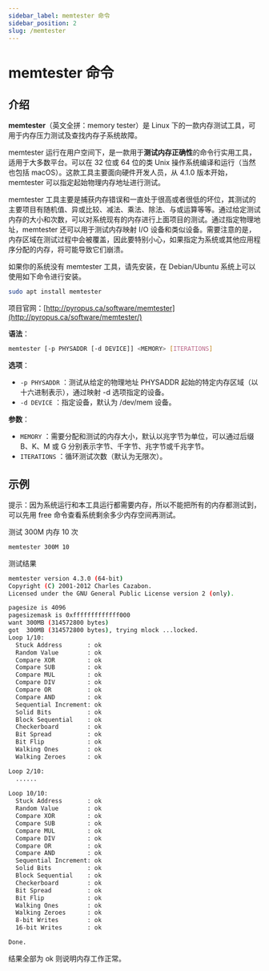```yaml
---
sidebar_label: memtester 命令
sidebar_position: 2
slug: /memtester
---
```


# memtester 命令



## 介绍

**memtester**（英文全拼：memory tester）是 Linux 下的一款内存测试工具，可用于内存压力测试及查找内存子系统故障。

memtester 运行在用户空间下，是一款用于**测试内存正确性**的命令行实用工具，适用于大多数平台。可以在 32 位或 64 位的类 Unix 操作系统编译和运行（当然也包括 macOS）。这款工具主要面向硬件开发人员，从 4.1.0 版本开始，memtester 可以指定起始物理内存地址进行测试。

memtester 工具主要是捕获内存错误和一直处于很高或者很低的坏位，其测试的主要项目有随机值、异或比较、减法、乘法、除法、与或运算等等。通过给定测试内存的大小和次数，可以对系统现有的内存进行上面项目的测试。通过指定物理地址，memtester 还可以用于测试内存映射 I/O 设备和类似设备。需要注意的是，内存区域在测试过程中会被覆盖，因此要特别小心，如果指定为系统或其他应用程序分配的内存，将可能导致它们崩溃。

如果你的系统没有 memtester 工具，请先安装，在 Debian/Ubuntu 系统上可以使用如下命令进行安装。

```bash
sudo apt install memtester
```

项目官网：[http://pyropus.ca/software/memtester](http://pyropus.ca/software/memtester/)

**语法**：

```bash
memtester [-p PHYSADDR [-d DEVICE]] <MEMORY> [ITERATIONS]
```

**选项**：

- `-p PHYSADDR` ：测试从给定的物理地址 PHYSADDR 起始的特定内存区域（以十六进制表示），通过映射 -d 选项指定的设备。
- `-d DEVICE` ：指定设备，默认为 /dev/mem 设备。

**参数**：

- `MEMORY` ：需要分配和测试的内存大小，默认以兆字节为单位，可以通过后缀 B、K、M 或 G 分别表示字节、千字节、兆字节或千兆字节。
- `ITERATIONS` ：循环测试次数（默认为无限次）。



## 示例

提示：因为系统运行和本工具运行都需要内存，所以不能把所有的内存都测试到，可以先用 free 命令查看系统剩余多少内存空间再测试。

测试 300M 内存 10 次

```bash
memtester 300M 10
```

测试结果

```bash
memtester version 4.3.0 (64-bit)
Copyright (C) 2001-2012 Charles Cazabon.
Licensed under the GNU General Public License version 2 (only).

pagesize is 4096
pagesizemask is 0xfffffffffffff000
want 300MB (314572800 bytes)
got  300MB (314572800 bytes), trying mlock ...locked.
Loop 1/10:
  Stuck Address       : ok
  Random Value        : ok
  Compare XOR         : ok
  Compare SUB         : ok
  Compare MUL         : ok
  Compare DIV         : ok
  Compare OR          : ok
  Compare AND         : ok
  Sequential Increment: ok
  Solid Bits          : ok
  Block Sequential    : ok
  Checkerboard        : ok
  Bit Spread          : ok
  Bit Flip            : ok
  Walking Ones        : ok
  Walking Zeroes      : ok

Loop 2/10:
  ......
  
Loop 10/10:
  Stuck Address       : ok         
  Random Value        : ok
  Compare XOR         : ok
  Compare SUB         : ok
  Compare MUL         : ok
  Compare DIV         : ok
  Compare OR          : ok
  Compare AND         : ok
  Sequential Increment: ok
  Solid Bits          : ok         
  Block Sequential    : ok         
  Checkerboard        : ok         
  Bit Spread          : ok         
  Bit Flip            : ok         
  Walking Ones        : ok         
  Walking Zeroes      : ok         
  8-bit Writes        : ok
  16-bit Writes       : ok

Done.
```

结果全部为 ok 则说明内存工作正常。
